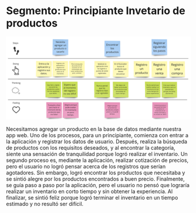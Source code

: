 # Segmento: Principiante Invetario de productos
![Escenario Mapping](https://github.com/ArtSoftt/EasyInventory-InformeDeProyecto/blob/release-1.0/Docs/Capitulo%20III/img/To%20be%20Escenario%20Mapping.jpg)

Necesitamos agregar un producto en la base de datos mediante nuestra app web. Uno de los procesos, para un principiante, comienza con entrar a la aplicación y registrar los datos de usuario. Después, realiza la búsqueda de productos con los requisitos deseados, y al encontrar la categoría, siente una sensación de tranquilidad porque logró realizar el inventario. Un segundo proceso es, mediante la aplicación, realizar cotización de precios, pero el usuario no logró pensar acerca de los registros que serían agotadores. Sin embargo, logró encontrar los productos que necesitaba y se sintió alegre por los productos encontrados a buen precio. Finalmente, se guía paso a paso por la aplicación, pero el usuario no pensó que lograría realizar un inventario en corto tiempo y sin obtener la experiencia. Al finalizar, se sintió feliz porque logró terminar el inventario en un tiempo estimado y no resultó ser difícil.
